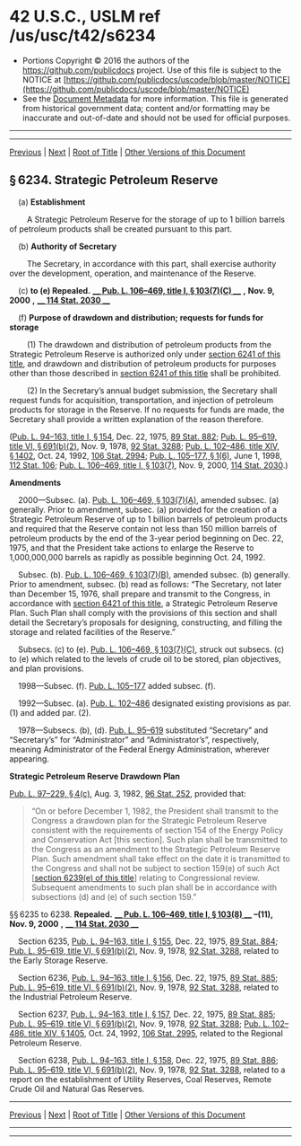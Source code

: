 ---
---

# 42 U.S.C., USLM ref /us/usc/t42/s6234

* Portions Copyright © 2016 the authors of the https://github.com/publicdocs project.
  Use of this file is subject to the NOTICE at [https://github.com/publicdocs/uscode/blob/master/NOTICE](https://github.com/publicdocs/uscode/blob/master/NOTICE)
* See the [Document Metadata](././../../../../../..//README.md) for more information.
  This file is generated from historical government data; content and/or formatting may be inaccurate and out-of-date and should not be used for official purposes.

----------
----------

[Previous](./../../../../../..//us/usc/t42/ch77/schI/ptB/m__us_usc_t42_s6233.md) | [Next](./../../../../../..//us/usc/t42/ch77/schI/ptB/m__us_usc_t42_s6239.md) | [Root of Title](./../../../../../../) | [Other Versions of this Document](https://publicdocs.github.io/go/links?ns=uslm&ref=%2Fus%2Fusc%2Ft42%2Fs6234)

## § 6234. Strategic Petroleum Reserve

    (a) __Establishment__ 

        A Strategic Petroleum Reserve for the storage of up to 1 billion barrels of petroleum products shall be created pursuant to this part.

    (b) __Authority of Secretary__ 

        The Secretary, in accordance with this part, shall exercise authority over the development, operation, and maintenance of the Reserve.

    (c) __to (e) Repealed.__  __[__  __Pub. L. 106–469, title I, § 103(7)(C)__  __][/us/pl/106/469/s103/7/C]__  __,__  __Nov. 9, 2000__  __,__  __[__  __114 Stat. 2030__  __][/us/stat/114/2030]__ 

    (f) __Purpose of drawdown and distribution; requests for funds for storage__ 

        (1) The drawdown and distribution of petroleum products from the Strategic Petroleum Reserve is authorized only under [section 6241 of this title][/us/usc/t42/s6241], and drawdown and distribution of petroleum products for purposes other than those described in [section 6241 of this title][/us/usc/t42/s6241] shall be prohibited.

        (2) In the Secretary’s annual budget submission, the Secretary shall request funds for acquisition, transportation, and injection of petroleum products for storage in the Reserve. If no requests for funds are made, the Secretary shall provide a written explanation of the reason therefore.

([Pub. L. 94–163, title I, § 154][/us/pl/94/163/s154], Dec. 22, 1975, [89 Stat. 882][/us/stat/89/882]; [Pub. L. 95–619, title VI, § 691(b)(2)][/us/pl/95/619/s691/b/2], Nov. 9, 1978, [92 Stat. 3288][/us/stat/92/3288]; [Pub. L. 102–486, title XIV, § 1402][/us/pl/102/486/s1402], Oct. 24, 1992, [106 Stat. 2994][/us/stat/106/2994]; [Pub. L. 105–177, § 1(6)][/us/pl/105/177/s1/6], June 1, 1998, [112 Stat. 106][/us/stat/112/106]; [Pub. L. 106–469, title I, § 103(7)][/us/pl/106/469/s103/7], Nov. 9, 2000, [114 Stat. 2030][/us/stat/114/2030].)

 __Amendments__ 

    2000—Subsec. (a). [Pub. L. 106–469, § 103(7)(A)][/us/pl/106/469/s103/7/A], amended subsec. (a) generally. Prior to amendment, subsec. (a) provided for the creation of a Strategic Petroleum Reserve of up to 1 billion barrels of petroleum products and required that the Reserve contain not less than 150 million barrels of petroleum products by the end of the 3-year period beginning on Dec. 22, 1975, and that the President take actions to enlarge the Reserve to 1,000,000,000 barrels as rapidly as possible beginning Oct. 24, 1992.

    Subsec. (b). [Pub. L. 106–469, § 103(7)(B)][/us/pl/106/469/s103/7/B], amended subsec. (b) generally. Prior to amendment, subsec. (b) read as follows: “The Secretary, not later than December 15, 1976, shall prepare and transmit to the Congress, in accordance with [section 6421 of this title][/us/usc/t42/s6421], a Strategic Petroleum Reserve Plan. Such Plan shall comply with the provisions of this section and shall detail the Secretary’s proposals for designing, constructing, and filling the storage and related facilities of the Reserve.”

    Subsecs. (c) to (e). [Pub. L. 106–469, § 103(7)(C)][/us/pl/106/469/s103/7/C], struck out subsecs. (c) to (e) which related to the levels of crude oil to be stored, plan objectives, and plan provisions.

    1998—Subsec. (f). [Pub. L. 105–177][/us/pl/105/177] added subsec. (f).

    1992—Subsec. (a). [Pub. L. 102–486][/us/pl/102/486] designated existing provisions as par. (1) and added par. (2).

    1978—Subsecs. (b), (d). [Pub. L. 95–619][/us/pl/95/619] substituted “Secretary” and “Secretary’s” for “Administrator” and “Administrator’s”, respectively, meaning Administrator of the Federal Energy Administration, wherever appearing.

 __Strategic Petroleum Reserve Drawdown Plan__ 

[Pub. L. 97–229, § 4(c)][/us/pl/97/229/s4/c], Aug. 3, 1982, [96 Stat. 252][/us/stat/96/252], provided that: 

> “On or before December 1, 1982, the President shall transmit to the Congress a drawdown plan for the Strategic Petroleum Reserve consistent with the requirements of section 154 of the Energy Policy and Conservation Act \[this section\]. Such plan shall be transmitted to the Congress as an amendment to the Strategic Petroleum Reserve Plan. Such amendment shall take effect on the date it is transmitted to the Congress and shall not be subject to section 159(e) of such Act \[[section 6239(e) of this title][/us/usc/t42/s6239/e]\] relating to Congressional review. Subsequent amendments to such plan shall be in accordance with subsections (d) and (e) of such section 159.”

§§ 6235 to 6238. __Repealed.__  __[__  __Pub. L. 106–469, title I, § 103(8)__  __][/us/pl/106/469/s103/8]__  __–(11),__  __Nov. 9, 2000__  __,__  __[__  __114 Stat. 2030__  __][/us/stat/114/2030]__ 

    Section 6235, [Pub. L. 94–163, title I, § 155][/us/pl/94/163/s155], Dec. 22, 1975, [89 Stat. 884][/us/stat/89/884]; [Pub. L. 95–619, title VI, § 691(b)(2)][/us/pl/95/619/s691/b/2], Nov. 9, 1978, [92 Stat. 3288][/us/stat/92/3288], related to the Early Storage Reserve.

    Section 6236, [Pub. L. 94–163, title I, § 156][/us/pl/94/163/s156], Dec. 22, 1975, [89 Stat. 885][/us/stat/89/885]; [Pub. L. 95–619, title VI, § 691(b)(2)][/us/pl/95/619/s691/b/2], Nov. 9, 1978, [92 Stat. 3288][/us/stat/92/3288], related to the Industrial Petroleum Reserve.

    Section 6237, [Pub. L. 94–163, title I, § 157][/us/pl/94/163/s157], Dec. 22, 1975, [89 Stat. 885][/us/stat/89/885]; [Pub. L. 95–619, title VI, § 691(b)(2)][/us/pl/95/619/s691/b/2], Nov. 9, 1978, [92 Stat. 3288][/us/stat/92/3288]; [Pub. L. 102–486, title XIV, § 1405][/us/pl/102/486/s1405], Oct. 24, 1992, [106 Stat. 2995][/us/stat/106/2995], related to the Regional Petroleum Reserve.

    Section 6238, [Pub. L. 94–163, title I, § 158][/us/pl/94/163/s158], Dec. 22, 1975, [89 Stat. 886][/us/stat/89/886]; [Pub. L. 95–619, title VI, § 691(b)(2)][/us/pl/95/619/s691/b/2], Nov. 9, 1978, [92 Stat. 3288][/us/stat/92/3288], related to a report on the establishment of Utility Reserves, Coal Reserves, Remote Crude Oil and Natural Gas Reserves.

----------

[Previous](./../../../../../..//us/usc/t42/ch77/schI/ptB/m__us_usc_t42_s6233.md) | [Next](./../../../../../..//us/usc/t42/ch77/schI/ptB/m__us_usc_t42_s6239.md) | [Root of Title](./../../../../../../) | [Other Versions of this Document](https://publicdocs.github.io/go/links?ns=uslm&ref=%2Fus%2Fusc%2Ft42%2Fs6234)

----------
----------

[/us/pl/106/469/s103/7/C]: https://publicdocs.github.io/go/links?ns=uslm&ref=%2Fus%2Fpl%2F106%2F469%2Fs103%2F7%2FC
[/us/stat/114/2030]: https://publicdocs.github.io/go/links?ns=uslm&ref=%2Fus%2Fstat%2F114%2F2030
[/us/usc/t42/s6241]: https://publicdocs.github.io/go/links?ns=uslm&ref=%2Fus%2Fusc%2Ft42%2Fs6241
[/us/usc/t42/s6241]: https://publicdocs.github.io/go/links?ns=uslm&ref=%2Fus%2Fusc%2Ft42%2Fs6241
[/us/pl/94/163/s154]: https://publicdocs.github.io/go/links?ns=uslm&ref=%2Fus%2Fpl%2F94%2F163%2Fs154
[/us/stat/89/882]: https://publicdocs.github.io/go/links?ns=uslm&ref=%2Fus%2Fstat%2F89%2F882
[/us/pl/95/619/s691/b/2]: https://publicdocs.github.io/go/links?ns=uslm&ref=%2Fus%2Fpl%2F95%2F619%2Fs691%2Fb%2F2
[/us/stat/92/3288]: https://publicdocs.github.io/go/links?ns=uslm&ref=%2Fus%2Fstat%2F92%2F3288
[/us/pl/102/486/s1402]: https://publicdocs.github.io/go/links?ns=uslm&ref=%2Fus%2Fpl%2F102%2F486%2Fs1402
[/us/stat/106/2994]: https://publicdocs.github.io/go/links?ns=uslm&ref=%2Fus%2Fstat%2F106%2F2994
[/us/pl/105/177/s1/6]: https://publicdocs.github.io/go/links?ns=uslm&ref=%2Fus%2Fpl%2F105%2F177%2Fs1%2F6
[/us/stat/112/106]: https://publicdocs.github.io/go/links?ns=uslm&ref=%2Fus%2Fstat%2F112%2F106
[/us/pl/106/469/s103/7]: https://publicdocs.github.io/go/links?ns=uslm&ref=%2Fus%2Fpl%2F106%2F469%2Fs103%2F7
[/us/stat/114/2030]: https://publicdocs.github.io/go/links?ns=uslm&ref=%2Fus%2Fstat%2F114%2F2030
[/us/pl/106/469/s103/7/A]: https://publicdocs.github.io/go/links?ns=uslm&ref=%2Fus%2Fpl%2F106%2F469%2Fs103%2F7%2FA
[/us/pl/106/469/s103/7/B]: https://publicdocs.github.io/go/links?ns=uslm&ref=%2Fus%2Fpl%2F106%2F469%2Fs103%2F7%2FB
[/us/usc/t42/s6421]: https://publicdocs.github.io/go/links?ns=uslm&ref=%2Fus%2Fusc%2Ft42%2Fs6421
[/us/pl/106/469/s103/7/C]: https://publicdocs.github.io/go/links?ns=uslm&ref=%2Fus%2Fpl%2F106%2F469%2Fs103%2F7%2FC
[/us/pl/105/177]: https://publicdocs.github.io/go/links?ns=uslm&ref=%2Fus%2Fpl%2F105%2F177
[/us/pl/102/486]: https://publicdocs.github.io/go/links?ns=uslm&ref=%2Fus%2Fpl%2F102%2F486
[/us/pl/95/619]: https://publicdocs.github.io/go/links?ns=uslm&ref=%2Fus%2Fpl%2F95%2F619
[/us/pl/97/229/s4/c]: https://publicdocs.github.io/go/links?ns=uslm&ref=%2Fus%2Fpl%2F97%2F229%2Fs4%2Fc
[/us/stat/96/252]: https://publicdocs.github.io/go/links?ns=uslm&ref=%2Fus%2Fstat%2F96%2F252
[/us/usc/t42/s6239/e]: https://publicdocs.github.io/go/links?ns=uslm&ref=%2Fus%2Fusc%2Ft42%2Fs6239%2Fe
[/us/pl/106/469/s103/8]: https://publicdocs.github.io/go/links?ns=uslm&ref=%2Fus%2Fpl%2F106%2F469%2Fs103%2F8
[/us/stat/114/2030]: https://publicdocs.github.io/go/links?ns=uslm&ref=%2Fus%2Fstat%2F114%2F2030
[/us/pl/94/163/s155]: https://publicdocs.github.io/go/links?ns=uslm&ref=%2Fus%2Fpl%2F94%2F163%2Fs155
[/us/stat/89/884]: https://publicdocs.github.io/go/links?ns=uslm&ref=%2Fus%2Fstat%2F89%2F884
[/us/pl/95/619/s691/b/2]: https://publicdocs.github.io/go/links?ns=uslm&ref=%2Fus%2Fpl%2F95%2F619%2Fs691%2Fb%2F2
[/us/stat/92/3288]: https://publicdocs.github.io/go/links?ns=uslm&ref=%2Fus%2Fstat%2F92%2F3288
[/us/pl/94/163/s156]: https://publicdocs.github.io/go/links?ns=uslm&ref=%2Fus%2Fpl%2F94%2F163%2Fs156
[/us/stat/89/885]: https://publicdocs.github.io/go/links?ns=uslm&ref=%2Fus%2Fstat%2F89%2F885
[/us/pl/95/619/s691/b/2]: https://publicdocs.github.io/go/links?ns=uslm&ref=%2Fus%2Fpl%2F95%2F619%2Fs691%2Fb%2F2
[/us/stat/92/3288]: https://publicdocs.github.io/go/links?ns=uslm&ref=%2Fus%2Fstat%2F92%2F3288
[/us/pl/94/163/s157]: https://publicdocs.github.io/go/links?ns=uslm&ref=%2Fus%2Fpl%2F94%2F163%2Fs157
[/us/stat/89/885]: https://publicdocs.github.io/go/links?ns=uslm&ref=%2Fus%2Fstat%2F89%2F885
[/us/pl/95/619/s691/b/2]: https://publicdocs.github.io/go/links?ns=uslm&ref=%2Fus%2Fpl%2F95%2F619%2Fs691%2Fb%2F2
[/us/stat/92/3288]: https://publicdocs.github.io/go/links?ns=uslm&ref=%2Fus%2Fstat%2F92%2F3288
[/us/pl/102/486/s1405]: https://publicdocs.github.io/go/links?ns=uslm&ref=%2Fus%2Fpl%2F102%2F486%2Fs1405
[/us/stat/106/2995]: https://publicdocs.github.io/go/links?ns=uslm&ref=%2Fus%2Fstat%2F106%2F2995
[/us/pl/94/163/s158]: https://publicdocs.github.io/go/links?ns=uslm&ref=%2Fus%2Fpl%2F94%2F163%2Fs158
[/us/stat/89/886]: https://publicdocs.github.io/go/links?ns=uslm&ref=%2Fus%2Fstat%2F89%2F886
[/us/pl/95/619/s691/b/2]: https://publicdocs.github.io/go/links?ns=uslm&ref=%2Fus%2Fpl%2F95%2F619%2Fs691%2Fb%2F2
[/us/stat/92/3288]: https://publicdocs.github.io/go/links?ns=uslm&ref=%2Fus%2Fstat%2F92%2F3288


